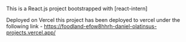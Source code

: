 This is a React.js project bootstrapped with [react-intern]

Deployed on Vercel
this project has been deployed to vercel under the following link - https://foodland-efow8hhrh-daniel-olatinsus-projects.vercel.app/


